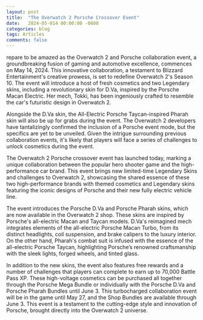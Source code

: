 ```yaml
---
layout: post
title:  "The Overwatch 2 Porsche Crossover Event"
date:   2024-05-014 00:00:00 -0600
categories: blog
tags: Articles
comments: false
---
```


repare to be amazed as the Overwatch 2 and Porsche collaboration event, a groundbreaking fusion of gaming and automotive excellence, commences on May 14, 2024. This innovative collaboration, a testament to Blizzard Entertainment's creative prowess, is set to redefine Overwatch 2's Season 10. The event will introduce a host of fresh cosmetics and two Legendary skins, including a revolutionary skin for D.Va, inspired by the Porsche Macan Electric. Her mech, Tokki, has been ingeniously crafted to resemble the car's futuristic design in Overwatch 2.

Alongside the D.Va skin, the All-Electric Porsche Taycan-inspired Pharah skin will also be up for grabs during the event. The Overwatch 2 developers have tantalizingly confirmed the inclusion of a Porsche event mode, but the specifics are yet to be unveiled. Given the intrigue surrounding previous collaboration events, it's likely that players will face a series of challenges to unlock cosmetics during the event.

The Overwatch 2 Porsche crossover event has launched today, marking a unique collaboration between the popular hero shooter game and the high-performance car brand. This event brings new limited-time Legendary Skins and challenges to Overwatch 2, showcasing the shared essence of these two high-performance brands with themed cosmetics and Legendary skins featuring the iconic designs of Porsche and their new fully electric vehicle line.

The event introduces the Porsche D.Va and Porsche Pharah skins, which are now available in the Overwatch 2 shop. These skins are inspired by Porsche's all-electric Macan and Taycan models. D.Va's reimagined mech integrates elements of the all-electric Porsche Macan Turbo, from its distinct headlights, coil suspension, and brake calipers to the luxury interior. On the other hand, Pharah's combat suit is infused with the essence of the all-electric Porsche Taycan, highlighting Porsche’s renowned craftsmanship with the sleek lights, forged wheels, and tinted glass.

In addition to the new skins, the event also features free rewards and a number of challenges that players can complete to earn up to 70,000 Battle Pass XP. These high-voltage cosmetics can be purchased all together through the Porsche Mega Bundle or individually with the Porsche D.Va and Porsche Pharah Bundles until June 3. This turbocharged collaboration event will be in the game until May 27, and the Shop Bundles are available through June 3. This event is a testament to the cutting-edge style and innovation of Porsche, brought directly into the Overwatch 2 universe.

